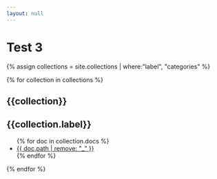 ```yaml
---
layout: null
---
```

<h1>Test 3</h1>
{% assign collections = site.collections | where:"label", "categories" %}

{% for collection in collections %}
<h2>{{collection}}</h2>
<h2>{{collection.label}}</h2>
<ul>
    {% for doc in collection.docs %}
    <li><a href="{{ doc.path | remove: "_" }}">{{ doc.path | remove: "_" }}</a></li>
    {% endfor %}
</ul>
{% endfor %}